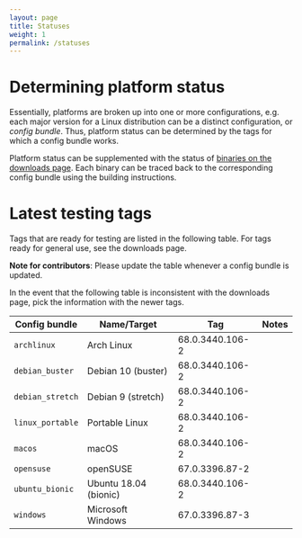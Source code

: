 ```yaml
---
layout: page
title: Statuses
weight: 1
permalink: /statuses
---
```


# Determining platform status

Essentially, platforms are broken up into one or more configurations, e.g. each major version for a Linux distribution can be a distinct configuration, or *config bundle*. Thus, platform status can be determined by the tags for which a config bundle works.

Platform status can be supplemented with the status of [binaries on the downloads page](https://ungoogled-software.github.io/ungoogled-chromium-binaries/). Each binary can be traced back to the corresponding config bundle using the building instructions.

# Latest testing tags

Tags that are ready for testing are listed in the following table. For tags ready for general use, see the downloads page.

**Note for contributors**: Please update the table whenever a config bundle is updated.

In the event that the following table is inconsistent with the downloads page, pick the information with the newer tags.

**Config bundle** | **Name/Target** | **Tag** | **Notes**
----------------- | --------------- | ------- | ---------
`archlinux` | Arch Linux | 68.0.3440.106-2
`debian_buster` | Debian 10 (buster) | 68.0.3440.106-2
`debian_stretch` | Debian 9 (stretch) | 68.0.3440.106-2
`linux_portable` | Portable Linux | 68.0.3440.106-2
`macos` | macOS | 68.0.3440.106-2
`opensuse` | openSUSE | 67.0.3396.87-2
`ubuntu_bionic` | Ubuntu 18.04 (bionic) | 68.0.3440.106-2
`windows` | Microsoft Windows | 67.0.3396.87-3
